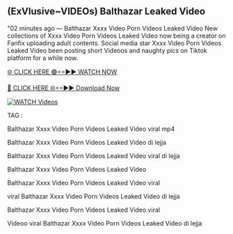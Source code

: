 ## (ExVlusive~VIDEOs) Balthazar Leaked Video


"02 minutes ago —  Balthazar Xxxx Video Porn Videos Leaked Video New collections of   Xxxx Video Porn Videos Leaked Video now being a creator on Fanfix uploading adult contents. Social media star   Xxxx Video Porn Videos Leaked Video been posting short Videoos and naughty pics on Tiktok platform for a while now.


[🌐 CLICK HERE 🟢==►► WATCH NOW](https://cutt.ly/mrqM9kNd)

[🔴 CLICK HERE 🌐==►► Download Now](https://cutt.ly/mrqM9kNd)

[![WATCH Videos](https://i.imgur.com/dJHk4Zq.gif)](https://cutt.ly/mrqM9kNd)


TAG :

Balthazar Xxxx Video Porn Videos Leaked Video viral mp4

Balthazar Xxxx Video Porn Videos Leaked Video di lejja

Balthazar Xxxx Video Porn Videos Leaked Video viral di lejja

Balthazar Xxxx Video Porn Videos Leaked Video

Balthazar Xxxx Video Porn Videos Leaked Video viral

viral Balthazar Xxxx Video Porn Videos Leaked Video di lejja

Balthazar Xxxx Video Porn Videos Leaked Video viral

Videoo viral Balthazar Xxxx Video Porn Videos Leaked Video di lejja
